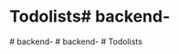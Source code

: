 # Todolists#   b a c k e n d -  
 #   b a c k e n d -  
 #   b a c k e n d -  
 #   T o d o l i s t s  
 